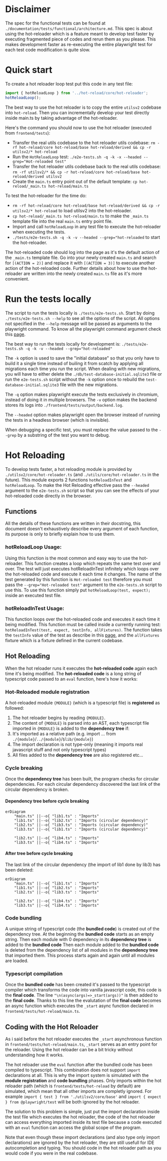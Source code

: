 # Disclaimer

The spec for the functional tests can be found at `./documentation/tests/functional/architecture.md`.
This spec is about using the hot-reloader which is a feature meant to develop test faster by executing fragmented piece of codes and rerun them as you please.
This makes development faster as re-executing the entire playwright test for each test code modification is quite slow.

# Quick start

To create a hot reloader loop test put this code in any test file:

```ts
import { hotReloadLoop } from '../hot-reload/core/hot-reloader';
hotReloadLoop();
```

The best way to use the hot reloader is to copy the entire `utilsv2` codebase into `hot-reload`.
Then you can incrementally develop your test directly inside main.ts by taking advantage of the hot-reloader.

Here's the command you should now to use the hot reloader (executed from `frontend/tests`):

- Transfer the real utils codebase to the hot reloader utils codebase: `rm -rf hot-reload/core hot-reload/base hot-reload/derived && cp -r utilsv2/* hot-reload`
- Run the `HotReloadLoop` test: `./e2e-tests.sh -q -k -x --headed --grep="Hot-reloaded test"`
- Transfer the hot reloader utils codebase back to the real utils codebase: `rm -rf utilsv2/* && cp -r hot-reload/core hot-reload/base hot-reload/derived utilsv2`
- Create the `main.ts` entry point out of the default template: `cp hot-reload/_main.ts hot-reload/main.ts`

To test the hot-reloader for the time do:

- `rm -rf hot-reload/core hot-reload/base hot-reload/derived && cp -r utilsv2/* hot-reload` to load utilsv2 into the hot-reloader.
- `cp hot-reload/_main.ts hot-reload/main.ts` to make the `_main.ts` template file into the real `main.ts` entry point file.
- Import and call `hotReloadLoop` in any test file to execute the hot-reloader when executing the tests.
- `./tests/e2e-tests.sh -q -k -v --headed --grep="hot-reloaded` to start the hot-reloader.

The hot-reloaded code should log into the page as it's the default action of the `_main.ts` template file.
Go into your newly created `main.ts` and search for `[(ACTION = 2)]` and replace it with `[(ACTION = 3)]` to execute another action of the hot-reloaded code.
Further details about how to use the hot-reloader are written into the newly created `main.ts` file as it's more convenient.

# Run the tests locally

The script to run the tests locally is `./tests/e2e-tests.sh`.
Start by doing `./tests/e2e-tests.sh --help` to see all the options of the script.
All options not specified in the `--help` message will be passed as arguments to the playwright command.
To know all the playwright command argument check this [page](https://playwright.dev/docs/test-cli).

The best way to run the tests locally for development is: `./tests/e2e-tests.sh -q -k -v --headed --grep="hot-reloaded"`

The `-k` option is used to save the "initial database" so that you only have to build it a single time instead of builing it from scatch by applying all migrations each time you run the script.
When dealing with new migrations, you will have to either delete the `./db/test-database-initial.sqlite3` file or run the `e2e-tests.sh` script without the `-k` option once to rebuild the `test-database-initial.sqlite3` file with the new migrations.

The `-q` option makes playwright execute the tests exclusively in chromium, instead of doing it in multiple browsers.
The `-v` option makes the backend stores its logs into `./frontend/tests/output/backend.log`.

The `--headed` option makes playwright open the browser instead of running the tests in a headless browser (which is invisible).

When debugging a specific test, you must replace the value passed to the `--grep` by a substring of the test you want to debug.

# Hot Reloading

To develop tests faster, a hot reloading module is provided by `./utilsv2/core/hot-reloader.ts` (and `./utils/core/hot-reloader.ts` in the future).
This module exports 2 functions `hotReloadInTest` and `hotReloadLoop`.
To make the Hot Reloading effective pass the `--headed` argument to the `e2e-tests.sh` script so that you can see the effects of your hot-reloaded code directly in the browser.

## Functions

All the details of these functions are written in their docstring, this document doesn't exhaustively describe every argument of each function, its purpose is only to briefly explain how to use them.

### hotReloadLoop Usage:

Using this function is the most common and easy way to use the hot-reloader.
This function creates a loop which repeats the same test over and over.
The test will just executes hotReloadInTest infinitely which loops over the hot-reloaded code and execute it each time it changes.
The name of the test generated by this function is `Hot-reloaded test` therefore you must pass the `--grep="Hot-reloaded test"` argument to the `e2e-tests.sh` script to use this.
To use this function simply put `hotReloadLoop(test, expect);` inside an executed test file.

### hotReloadInTest Usage:

This function loops over the hot-reloaded code and executes it each time it being modified.
This function must be called inside a currently running test: `hotReloadInTest(test, expect, testInfo, allFixtures)`.
The function takes the `testInfo` value of the test as describe in this [page](https://playwright.dev/docs/api/class-testinfo), and the `allFixtures` fixture which is a fixture defined in the current codebase.

## Hot Reloading

When the hot reloader runs it executes the **hot-reloaded code** again each time it's being modified.
The **hot-reloaded code** is a long string of typescript code passed to an `eval` function, here's how it works:

### Hot-Reloaded module registration

A hot-reloaded module `{MODULE}` (which is a typescript file) is **registered** as followed:
1. The hot reloader begins by reading `{MODULE}`.
2. The content of `{MODULE}` is parsed into an AST, each typescript file imported in `{MODULE}` is added to the **dependency tree** if:
  1. It's imported as a relative path (e.g. import ... from `./{module}`/`../{module}`/`$lib/{module}`)
  2. The import declaration is not type-only (meaning it imports real javascript stuff and not only typescript types)
3. All files added to the **dependency tree** are also registered etc...

### Cycle breaking

Once the **dependency tree** has been built, the program checks for circular dependencies.
For each circular dependency discovered the last link of the circular dependency is broken.
#### Dependency tree before cycle breaking
```mermaid
erDiagram
    "main.ts" ||--o{ "lib1.ts" : "Imports"
    "lib1.ts" ||--o{ "lib2.ts" : "Imports (circular dependency)"
    "lib2.ts" ||--o{ "lib3.ts" : "Imports (circular dependency)"
    "lib3.ts" ||--o{ "lib1.ts" : "Imports (circular dependency)"

    "lib2.ts" ||--o{ "lib4.ts" : "Imports"
    "lib3.ts" ||--o{ "lib4.ts" : "Imports"
```
#### After tree before cycle breaking
The last link of the circular dependency (the import of lib1 done by lib3) has been deleted:

```mermaid
erDiagram
    "main.ts" ||--o{ "lib1.ts" : "Imports"
    "lib1.ts" ||--o{ "lib2.ts" : "Imports"
    "lib2.ts" ||--o{ "lib3.ts" : "Imports"

    "lib2.ts" ||--o{ "lib4.ts" : "Imports"
    "lib3.ts" ||--o{ "lib4.ts" : "Imports"
```

### Code bundling

A unique string of typescript code (the **bundled code**) is created out of the dependency tree.
At the beginning the **bundled code** starts as an empty string.
Then each module with 0 dependency in its **dependency tree** is added to the **bundled code**
Then each module added to the **bundled code** is deleted from the dependency list of all modules in the **dependency tree** that imported them.
This process starts again and again until all modules are loaded.


### Typescript compilation

Once the **bundled code** has been created it's passed to the typescript compiler which transforms the code into vanilla javascript code, this code is the **final code**.
The line `"\n(async(args)=>_start(args))"` is then added to the **final code**.
Thanks to this line the evalutation of the **final code** becomes an async function which executes the `_start` async function declared in `frontend/tests/hot-reload/main.ts`.

## Coding with the Hot Reloader

As i said before the hot reloader executes the `_start` asynchronous function in `frontend/tests/hot-reload/main.ts`, `_start` serves as an entry point for the reloader.
Using the hot reloader can be a bit tricky without understanding how it works.

The hot reloader use the `eval` function after the bundled code has been compiled to typescript.
This combination does not support `import` declarations at all.
This is why the import system is simulated with the **module registration** and **code bundling** phases.
Only imports within the hot reloader path (which is `frontend/tests/hot-reload` by default) are simulated, which mean that all other imports are completly ignored.
For example `import { test } from './utilsv2/core/base'` and `import { expect } from @playwright/test` will be both ignored by the hot reloader.

The solution to this problem is simple, just put the import declaration inside the test file which executes the hot reloader, the code of the hot reloader can access everything imported inside its test file because a code executed with an `eval` function can access the global scope of the program.

Note that even though these import declarations (and also type only import declarations) are ignored by the hot reloader, they are still usefull for IDE autocompletion and typing.
You should code in the hot reloader path as you would code if you were in the real codebase.
